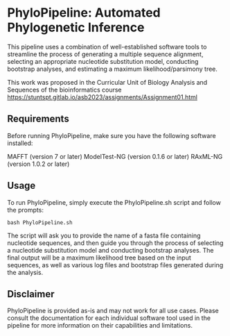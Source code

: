 # PhyloPipeline: Automated Phylogenetic Inference

This pipeline uses a combination of well-established software tools to streamline the process of generating a multiple sequence alignment, selecting an appropriate nucleotide substitution model, conducting bootstrap analyses, and estimating a maximum likelihood/parsimony tree.

This work was proposed in the Curricular Unit of Biology Analysis and Sequences of the bioinformatics course 
https://stuntspt.gitlab.io/asb2023/assignments/Assignment01.html

## Requirements
Before running PhyloPipeline, make sure you have the following software installed:

MAFFT (version 7 or later)
ModelTest-NG (version 0.1.6 or later)
RAxML-NG (version 1.0.2 or later)

## Usage
To run PhyloPipeline, simply execute the PhyloPipeline.sh script and follow the prompts:

`bash PhyloPipeline.sh`

The script will ask you to provide the name of a fasta file containing nucleotide sequences, and then guide you through the process of selecting a nucleotide substitution model and conducting bootstrap analyses. The final output will be a maximum likelihood tree based on the input sequences, as well as various log files and bootstrap files generated during the analysis.

## Disclaimer
PhyloPipeline is provided as-is and may not work for all use cases. Please consult the documentation for each individual software tool used in the pipeline for more information on their capabilities and limitations.

